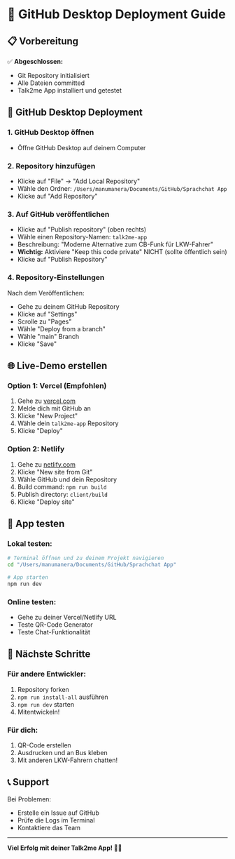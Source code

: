 # 🚀 GitHub Desktop Deployment Guide

## 📋 Vorbereitung

✅ **Abgeschlossen:**
- Git Repository initialisiert
- Alle Dateien committed
- Talk2me App installiert und getestet

## 🔄 GitHub Desktop Deployment

### 1. GitHub Desktop öffnen
- Öffne GitHub Desktop auf deinem Computer

### 2. Repository hinzufügen
- Klicke auf "File" → "Add Local Repository"
- Wähle den Ordner: `/Users/manumanera/Documents/GitHub/Sprachchat App`
- Klicke auf "Add Repository"

### 3. Auf GitHub veröffentlichen
- Klicke auf "Publish repository" (oben rechts)
- Wähle einen Repository-Namen: `talk2me-app`
- Beschreibung: "Moderne Alternative zum CB-Funk für LKW-Fahrer"
- **Wichtig:** Aktiviere "Keep this code private" NICHT (sollte öffentlich sein)
- Klicke auf "Publish Repository"

### 4. Repository-Einstellungen
Nach dem Veröffentlichen:
- Gehe zu deinem GitHub Repository
- Klicke auf "Settings"
- Scrolle zu "Pages"
- Wähle "Deploy from a branch"
- Wähle "main" Branch
- Klicke "Save"

## 🌐 Live-Demo erstellen

### Option 1: Vercel (Empfohlen)
1. Gehe zu [vercel.com](https://vercel.com)
2. Melde dich mit GitHub an
3. Klicke "New Project"
4. Wähle dein `talk2me-app` Repository
5. Klicke "Deploy"

### Option 2: Netlify
1. Gehe zu [netlify.com](https://netlify.com)
2. Klicke "New site from Git"
3. Wähle GitHub und dein Repository
4. Build command: `npm run build`
5. Publish directory: `client/build`
6. Klicke "Deploy site"

## 📱 App testen

### Lokal testen:
```bash
# Terminal öffnen und zu deinem Projekt navigieren
cd "/Users/manumanera/Documents/GitHub/Sprachchat App"

# App starten
npm run dev
```

### Online testen:
- Gehe zu deiner Vercel/Netlify URL
- Teste QR-Code Generator
- Teste Chat-Funktionalität

## 🔧 Nächste Schritte

### Für andere Entwickler:
1. Repository forken
2. `npm run install-all` ausführen
3. `npm run dev` starten
4. Mitentwickeln!

### Für dich:
1. QR-Code erstellen
2. Ausdrucken und an Bus kleben
3. Mit anderen LKW-Fahrern chatten!

## 📞 Support

Bei Problemen:
- Erstelle ein Issue auf GitHub
- Prüfe die Logs im Terminal
- Kontaktiere das Team

---

**Viel Erfolg mit deiner Talk2me App! 🚐💬** 